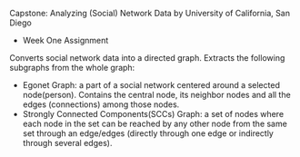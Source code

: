Capstone: Analyzing (Social) Network Data by University of California, San Diego
- Week One Assignment

Converts social network data into a directed graph.
Extracts the following subgraphs from the whole graph:
- Egonet Graph: a part of a social network centered around 
  a selected node(person). Contains the central node, its neighbor nodes
  and all the edges (connections) among those nodes.
- Strongly Connected Components(SCCs) Graph: a set of nodes 
  where each node in the set can be reached by any other node from
  the same set through an edge/edges (directly through one edge
  or indirectly through several edges).
